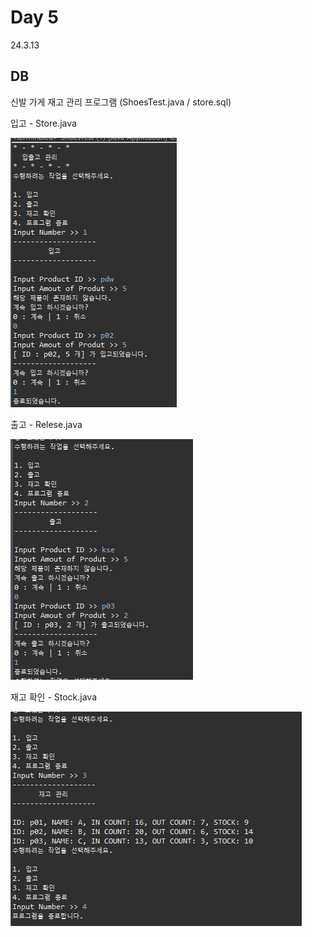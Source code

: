 # Day 5
24.3.13

## DB 

신발 가게 재고 관리 프로그램 (ShoesTest.java / store.sql)

입고 - Store.java

![이미지](./img/store.PNG)

출고 - Relese.java

![이미지](./img/relese.PNG)

재고 확인 - Stock.java

![이미지](./img/stock.PNG)

